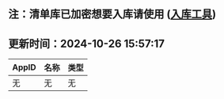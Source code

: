 ## 注：清单库已加密想要入库请使用 ([入库工具](https://github.com/BlankTMing/ManifestAutoUpdate/releases))

## 更新时间：2024-10-26 15:57:17
| AppID | 名称 | 类型  |
| :-------------------- | :----------------------------- | :----------- |
| 无 | 无 | 无 |
